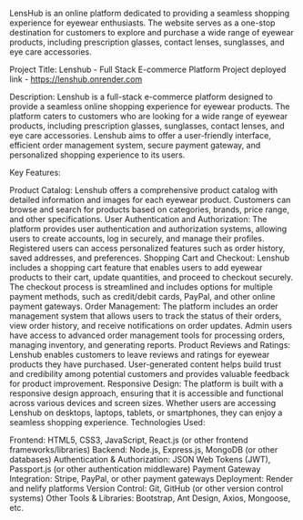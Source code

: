 LensHub is an online platform dedicated to providing a seamless shopping experience for eyewear enthusiasts. The website serves as a one-stop destination for customers to explore and purchase a wide range of eyewear products, including prescription glasses, contact lenses, sunglasses, and eye care accessories.

Project Title: Lenshub - Full Stack E-commerce Platform
Project deployed link -  https://lenshub.onrender.com

Description:
Lenshub is a full-stack e-commerce platform designed to provide a seamless online shopping experience for eyewear products. The platform caters to customers who are looking for a wide range of eyewear products, including prescription glasses, sunglasses, contact lenses, and eye care accessories. Lenshub aims to offer a user-friendly interface, efficient order management system, secure payment gateway, and personalized shopping experience to its users.

Key Features:

Product Catalog: Lenshub offers a comprehensive product catalog with detailed information and images for each eyewear product. Customers can browse and search for products based on categories, brands, price range, and other specifications.
User Authentication and Authorization: The platform provides user authentication and authorization systems, allowing users to create accounts, log in securely, and manage their profiles. Registered users can access personalized features such as order history, saved addresses, and preferences.
Shopping Cart and Checkout: Lenshub includes a shopping cart feature that enables users to add eyewear products to their cart, update quantities, and proceed to checkout securely. The checkout process is streamlined and includes options for multiple payment methods, such as credit/debit cards, PayPal, and other online payment gateways.
Order Management: The platform includes an order management system that allows users to track the status of their orders, view order history, and receive notifications on order updates. Admin users have access to advanced order management tools for processing orders, managing inventory, and generating reports.
Product Reviews and Ratings: Lenshub enables customers to leave reviews and ratings for eyewear products they have purchased. User-generated content helps build trust and credibility among potential customers and provides valuable feedback for product improvement.
Responsive Design: The platform is built with a responsive design approach, ensuring that it is accessible and functional across various devices and screen sizes. Whether users are accessing Lenshub on desktops, laptops, tablets, or smartphones, they can enjoy a seamless shopping experience.
Technologies Used:

Frontend: HTML5, CSS3, JavaScript, React.js (or other frontend frameworks/libraries)
Backend: Node.js, Express.js, MongoDB (or other databases)
Authentication & Authorization: JSON Web Tokens (JWT), Passport.js (or other authentication middleware)
Payment Gateway Integration: Stripe, PayPal, or other payment gateways
Deployment: Render and nelify platforms
Version Control: Git, GitHub (or other version control systems)
Other Tools & Libraries: Bootstrap, Ant Design, Axios, Mongoose, etc.
